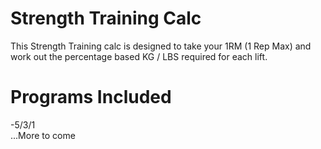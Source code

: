 <h1>Strength Training Calc</h1>

This Strength Training calc is designed to take your 1RM (1 Rep Max) and work out the percentage based KG / LBS required for each lift.

<h1>Programs Included</h1>
-5/3/1 <br>
...More to come
